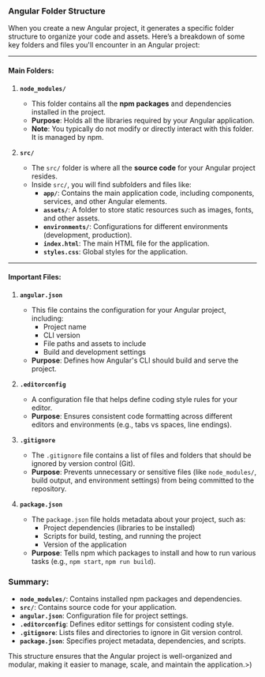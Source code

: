 ### **Angular Folder Structure**

When you create a new Angular project, it generates a specific folder structure to organize your code and assets. Here’s a breakdown of some key folders and files you'll encounter in an Angular project:

---

#### **Main Folders:**

1. **`node_modules/`**  
   - This folder contains all the **npm packages** and dependencies installed in the project.
   - **Purpose**: Holds all the libraries required by your Angular application.
   - **Note**: You typically do not modify or directly interact with this folder. It is managed by npm.

2. **`src/`**  
   - The `src/` folder is where all the **source code** for your Angular project resides.
   - Inside `src/`, you will find subfolders and files like:
     - **`app/`**: Contains the main application code, including components, services, and other Angular elements.
     - **`assets/`**: A folder to store static resources such as images, fonts, and other assets.
     - **`environments/`**: Configurations for different environments (development, production).
     - **`index.html`**: The main HTML file for the application.
     - **`styles.css`**: Global styles for the application.

---

#### **Important Files:**

1. **`angular.json`**  
   - This file contains the configuration for your Angular project, including:
     - Project name
     - CLI version
     - File paths and assets to include
     - Build and development settings
   - **Purpose**: Defines how Angular's CLI should build and serve the project.

2. **`.editorconfig`**  
   - A configuration file that helps define coding style rules for your editor.
   - **Purpose**: Ensures consistent code formatting across different editors and environments (e.g., tabs vs spaces, line endings).

3. **`.gitignore`**  
   - The `.gitignore` file contains a list of files and folders that should be ignored by version control (Git).
   - **Purpose**: Prevents unnecessary or sensitive files (like `node_modules/`, build output, and environment settings) from being committed to the repository.

4. **`package.json`**  
   - The `package.json` file holds metadata about your project, such as:
     - Project dependencies (libraries to be installed)
     - Scripts for build, testing, and running the project
     - Version of the application
   - **Purpose**: Tells npm which packages to install and how to run various tasks (e.g., `npm start`, `npm run build`).
### **Summary:**

- **`node_modules/`**: Contains installed npm packages and dependencies.
- **`src/`**: Contains source code for your application.
- **`angular.json`**: Configuration file for project settings.
- **`.editorconfig`**: Defines editor settings for consistent coding style.
- **`.gitignore`**: Lists files and directories to ignore in Git version control.
- **`package.json`**: Specifies project metadata, dependencies, and scripts.

This structure ensures that the Angular project is well-organized and modular, making it easier to manage, scale, and maintain the application.>)